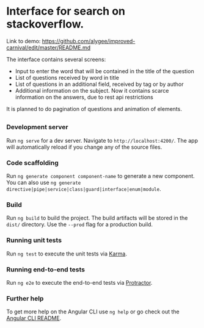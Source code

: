 # Interface for search on stackoverflow.
Link to demo: https://github.com/alygee/improved-carnival/edit/master/README.md

The interface contains several screens:
 - Input to enter the word that will be contained in the title of the question
 - List of questions received by word in title
 - List of questions in an additional field, received by tag or by author
 - Additional information on the subject. Now it contains scarce information on the answers, due to rest api restrictions
  
It is planned to do pagination of questions and animation of elements.

##

### Development server

Run `ng serve` for a dev server. Navigate to `http://localhost:4200/`. The app will automatically reload if you change any of the source files.

### Code scaffolding

Run `ng generate component component-name` to generate a new component. You can also use `ng generate directive|pipe|service|class|guard|interface|enum|module`.

### Build

Run `ng build` to build the project. The build artifacts will be stored in the `dist/` directory. Use the `--prod` flag for a production build.

### Running unit tests

Run `ng test` to execute the unit tests via [Karma](https://karma-runner.github.io).

### Running end-to-end tests

Run `ng e2e` to execute the end-to-end tests via [Protractor](http://www.protractortest.org/).

### Further help

To get more help on the Angular CLI use `ng help` or go check out the [Angular CLI README](https://github.com/angular/angular-cli/blob/master/README.md).
